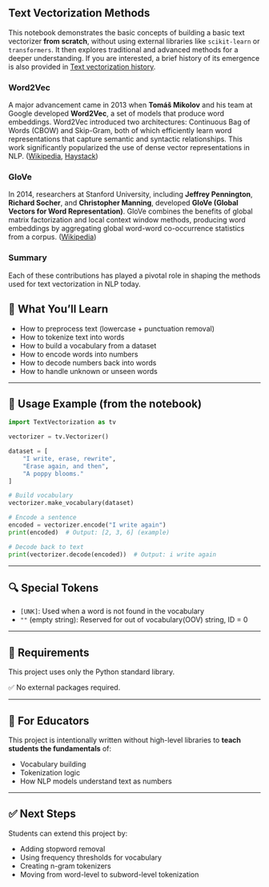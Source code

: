 ## Text Vectorization Methods

This notebook demonstrates the basic concepts of building a basic text vectorizer **from scratch**, without using external libraries like `scikit-learn` or `transformers`. It then explores traditional and advanced methods for a deeper understanding. If you are interested, a brief history of its emergence is also provided in [Text vectorization history](https://github.com/abdhmohammadi/NLP/blob/main/vectorizer/History.html).


### Word2Vec

A major advancement came in 2013 when **Tomáš Mikolov** and his team at Google developed **Word2Vec**, a set of models that produce word embeddings. Word2Vec introduced two architectures: Continuous Bag of Words (CBOW) and Skip-Gram, both of which efficiently learn word representations that capture semantic and syntactic relationships. This work significantly popularized the use of dense vector representations in NLP. ([Wikipedia][3], [Haystack][4])

### GloVe

In 2014, researchers at Stanford University, including **Jeffrey Pennington**, **Richard Socher**, and **Christopher Manning**, developed **GloVe (Global Vectors for Word Representation)**. GloVe combines the benefits of global matrix factorization and local context window methods, producing word embeddings by aggregating global word-word co-occurrence statistics from a corpus. ([Wikipedia][5])

### Summary

Each of these contributions has played a pivotal role in shaping the methods used for text vectorization in NLP today.

[1]: https://en.wikipedia.org/wiki/Word_embedding?utm_source=chatgpt.com "Word embedding"
[2]: https://en.wikipedia.org/wiki/Latent_semantic_analysis?utm_source=chatgpt.com "Latent semantic analysis"
[3]: https://en.wikipedia.org/wiki/Word2vec?utm_source=chatgpt.com "Word2vec"
[4]: https://haystack.deepset.ai/blog/what-is-text-vectorization-in-nlp?utm_source=chatgpt.com "What Is Text Vectorization? Everything You Need to Know | Haystack"
[5]: https://en.wikipedia.org/wiki/GloVe?utm_source=chatgpt.com "GloVe"


## 📌 What You’ll Learn

- How to preprocess text (lowercase + punctuation removal)
- How to tokenize text into words
- How to build a vocabulary from a dataset
- How to encode words into numbers
- How to decode numbers back into words
- How to handle unknown or unseen words

---

## 🧪 Usage Example (from the notebook)

```python
import TextVectorization as tv

vectorizer = tv.Vectorizer()

dataset = [
    "I write, erase, rewrite",
    "Erase again, and then",
    "A poppy blooms."
]

# Build vocabulary
vectorizer.make_vocabulary(dataset)

# Encode a sentence
encoded = vectorizer.encode("I write again")
print(encoded)  # Output: [2, 3, 6] (example)

# Decode back to text
print(vectorizer.decode(encoded))  # Output: i write again
```

---

## 🔍 Special Tokens

* `[UNK]`: Used when a word is not found in the vocabulary
* `""` (empty string): Reserved for out of vocabulary(OOV) string, ID = 0

---

## 🧰 Requirements

This project uses only the Python standard library.

✅ No external packages required.

---

## 📘 For Educators

This project is intentionally written without high-level libraries to **teach students the fundamentals** of:

* Vocabulary building
* Tokenization logic
* How NLP models understand text as numbers

---

## ✅ Next Steps

Students can extend this project by:

* Adding stopword removal
* Using frequency thresholds for vocabulary
* Creating n-gram tokenizers
* Moving from word-level to subword-level tokenization
